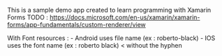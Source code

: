 This is a sample demo app created to learn programming with Xamarin Forms
TODO : https://docs.microsoft.com/en-us/xamarin/xamarin-forms/app-fundamentals/custom-renderer/view

With Font resources : 
    - Android uses file name (ex : roberto-black)
    - IOS uses the font name (ex : roberto black) < without the hyphen

